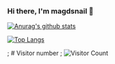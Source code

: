 ### Hi there, I'm magdsnail 👋
<!-- [![magdsnail's github stats](https://github-readme-stats.vercel.app/api?username=magdsnail&show_icons=true)](https://github.com/anuraghazra/github-readme-stats)

[![Top Langs](https://github-readme-stats.vercel.app/api/top-langs/?username=magdsnail&layout=compact)](https://github.com/anuraghazra/github-readme-stats)
<!--
**magdsnail/magdsnail** is a ✨ _special_ ✨ repository because its `README.md` (this file) appears on your GitHub profile.

Here are some ideas to get you started:

- 🔭 I’m currently working on ...
- 🌱 I’m currently learning ...
- 👯 I’m looking to collaborate on ...
- 🤔 I’m looking for help with ...
- 💬 Ask me about ...
- 📫 How to reach me: ...
- 😄 Pronouns: ...
- ⚡ Fun fact: ... -->

[![Anurag's github stats](https://github-readme-stats.vercel.app/api?username=magdsnail&count_private=true&show_icons=true&hide_border=true&theme=vue)](https://github.com/magdsnail)

[![Top Langs](https://github-readme-stats.vercel.app/api/top-langs/?username=magdsnail&hide_border=true&theme=vue)](https://github.com/magdsnail)

; # Visitor number
; ![Visitor Count](https://profile-counter.glitch.me/magdsnail/count.svg)
